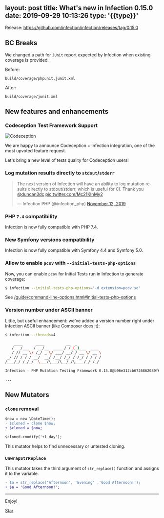 layout: post
title: What's new in Infection 0.15.0
date: 2019-09-29 10:13:26
type: '{{type}}'
---

Release: https://github.com/infection/infection/releases/tag/0.15.0

## BC Breaks

We changed a path for `JUnit` report expected by Infection when existing coverage is provided.

Before:

`build/coverage/phpunit.junit.xml`

After:

`build/coverage/junit.xml`

## New features and enhancements

### Codeception Test Framework Support

![Codeception](/images/posts/0-15-0/codeception.png)

We are happy to announce Codeception + Infection integration, one of the most upvoted feature request.

Let's bring a new level of tests quality for Codeception users!

### Log mutation results directly to `stdout`/`stderr`

<blockquote class="twitter-tweet"><p lang="en" dir="ltr">The next version of Infection will have an ability to log mutation results directly to stdout/stderr, which is useful for CI. Thank you <a href="https://twitter.com/duncan3dc?ref_src=twsrc%5Etfw">@duncan3dc</a> <a href="https://t.co/Mc21KInMy2">pic.twitter.com/Mc21KInMy2</a></p>&mdash; Infection PHP (@infection_php) <a href="https://twitter.com/infection_php/status/1194333902158082048?ref_src=twsrc%5Etfw">November 12, 2019</a></blockquote> <script async src="https://platform.twitter.com/widgets.js" charset="utf-8"></script> 

### PHP `7.4` compatibility

Infection is now fully compatible with PHP 7.4.

### New Symfony versions compatibility

Infection is now fully compatible with Symfony 4.4 and Symfony 5.0.

### Allow to enable `pcov` with `--initial-tests-php-options`

Now, you can enable `pcov` for Initial Tests run in Infection to generate coverage:

```bash
$ infection --initial-tests-php-options='-d extension=pcov.so'
```

See [/guide/command-line-options.html#initial-tests-php-options](/guide/command-line-options.html#initial-tests-php-options)

### Version number under ASCII banner

Little, but useful enhancement: we've added a version number right under Infection ASCII banner (like Composer does it):

```bash
$ infection --threads=4

    ____      ____          __  _
   /  _/___  / __/__  _____/ /_(_)___  ____
   / // __ \/ /_/ _ \/ ___/ __/ / __ \/ __ \
 _/ // / / / __/  __/ /__/ /_/ / /_/ / / / /
/___/_/ /_/_/  \___/\___/\__/_/\____/_/ /_/

Infection - PHP Mutation Testing Framework 0.15.0@b96e312cb6726862089f63cbc6557b62fe29f4c0

...
```

## New Mutators

### `clone` removal

```diff
$now = new \DateTime();
- $cloned = clone $now;
+ $cloned = $now;

$cloned->modify('+1 day');
```

This mutator helps to find unnecessary or untested cloning.

### `UnwrapStrReplace`

This mutator takes the third argument of `str_replace()` function and assigns it to the variable.

```diff
- $a = str_replace('Afternoon', 'Evening' ,'Good Afternoon!');
+ $a = 'Good Afternoon!';
```

------

Enjoy!

<a class="github-button" href="https://github.com/infection/infection" data-icon="octicon-star" data-show-count="true" aria-label="Star infection/infection on GitHub">Star</a>
<script async defer src="https://buttons.github.io/buttons.js"></script>
